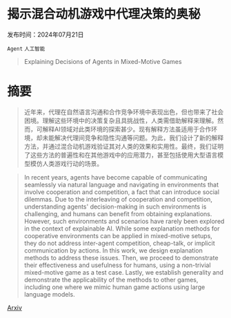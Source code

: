 # 揭示混合动机游戏中代理决策的奥秘

发布时间：2024年07月21日

`Agent` `人工智能`

> Explaining Decisions of Agents in Mixed-Motive Games

# 摘要

> 近年来，代理在自然语言沟通和合作竞争环境中表现出色，但也带来了社会困境。理解这些环境中的决策复杂且具挑战性，人类需借助解释来理解。然而，可解释AI领域对此类环境的探索甚少。现有解释方法虽适用于合作环境，却未能解决代理间竞争和隐性沟通等问题。为此，我们设计了新的解释方法，并通过混合动机游戏验证其对人类的效果和实用性。最终，我们证明了这些方法的普遍性和在其他游戏中的应用潜力，甚至包括使用大型语言模型模仿人类游戏行动的场景。

> In recent years, agents have become capable of communicating seamlessly via natural language and navigating in environments that involve cooperation and competition, a fact that can introduce social dilemmas. Due to the interleaving of cooperation and competition, understanding agents' decision-making in such environments is challenging, and humans can benefit from obtaining explanations. However, such environments and scenarios have rarely been explored in the context of explainable AI. While some explanation methods for cooperative environments can be applied in mixed-motive setups, they do not address inter-agent competition, cheap-talk, or implicit communication by actions. In this work, we design explanation methods to address these issues. Then, we proceed to demonstrate their effectiveness and usefulness for humans, using a non-trivial mixed-motive game as a test case. Lastly, we establish generality and demonstrate the applicability of the methods to other games, including one where we mimic human game actions using large language models.

[Arxiv](https://arxiv.org/abs/2407.15255)